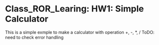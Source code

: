 # Class_ROR_Learing: HW1: Simple Calculator

This is a simple exmple to make a calculator with operation +, -, *, /
ToDO: need to check error handling